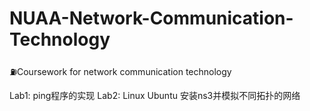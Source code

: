 # NUAA-Network-Communication-Technology  

⛽️Coursework for network communication technology

Lab1: ping程序的实现 
Lab2: Linux Ubuntu 安装ns3并模拟不同拓扑的网络
